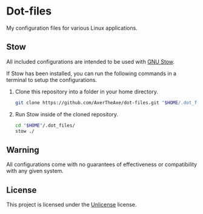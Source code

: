 # Dot-files

My configuration files for various Linux applications.

## Stow

All included configurations are intended to be used with [GNU Stow](https://www.gnu.org/software/stow/).

If Stow has been installed, you can run the following commands in a terminal to setup the configurations.

1. Clone this repository into a folder in your home directory.
    ```sh
    git clone https://github.com/AxerTheAxe/dot-files.git "$HOME/.dot_files/"
    ```
2. Run Stow inside of the cloned repository.
    ```sh
    cd "$HOME"/.dot_files/
    stow ./
    ```

## Warning

All configurations come with no guarantees of effectiveness or compatibility with any given system.

## License

This project is licensed under the [Unlicense](LICENSE) license.
